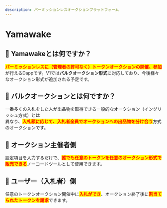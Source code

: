 ```yaml
---
description: パーミッションレスオークションプラットフォーム
---
```


# Yamawake

## 🔹 Yamawakeとは何ですか？

<mark style="color:red;">**パーミッションレスに（管理者の許可なく）トークンオークションの開催、参加**</mark>が行えるDappです。V1では**バルクオークション形式**に対応しており、今後様々なオークション形式が追加される予定です。

## 🔹 バルクオークションとは何ですか？

一番多くの入札をした人が出品物を取得できる一般的なオークション（イングリッシュ方式）とは\
異なり、<mark style="color:red;">**入札額に応じて、入札者全員でオークションへの出品物を分け合う**</mark>方式のオークションです。

## 🔹 オークション主催者側

設定項目を入力するだけで、<mark style="color:red;">**誰でも任意のトークンを任意のオークション形式で販売できる**</mark>ノーコードツールとして使用できます。

## 🔹 ユーザー（入札者）側

任意のトークンオークション開催中に<mark style="color:red;">**入札ができ**</mark>、オークション終了後に<mark style="color:red;">**割当てられたトークンを請求**</mark>できます。
